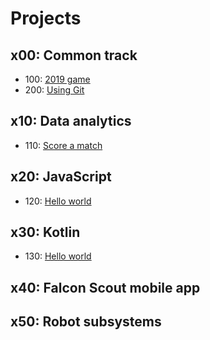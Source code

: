 # Projects

## x00: Common track

- 100: [2019 game](common/2019_game.md)
- 200: [Using Git](common/using_git.md)

## x10: Data analytics

- 110: [Score a match](data/score_match.md)

## x20: JavaScript
- 120: [Hello world](javascript/hello_world.md)

## x30: Kotlin

- 130: [Hello world](kotlin/hello_world.md)

## x40: Falcon Scout mobile app

## x50: Robot subsystems
